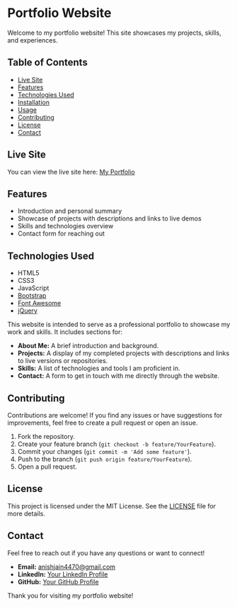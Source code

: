 # Portfolio Website

Welcome to my portfolio website! This site showcases my projects, skills, and experiences.

## Table of Contents
- [Live Site](#live-site)
- [Features](#features)
- [Technologies Used](#technologies-used)
- [Installation](#installation)
- [Usage](#usage)
- [Contributing](#contributing)
- [License](#license)
- [Contact](#contact)

## Live Site

You can view the live site here: [My Portfolio](https://www.example.com)

## Features

- Introduction and personal summary
- Showcase of projects with descriptions and links to live demos
- Skills and technologies overview
- Contact form for reaching out

## Technologies Used

- HTML5
- CSS3
- JavaScript
- [Bootstrap](https://getbootstrap.com/)
- [Font Awesome](https://fontawesome.com/)
- [jQuery](https://jquery.com/)


This website is intended to serve as a professional portfolio to showcase my work and skills. It includes sections for:

- **About Me:** A brief introduction and background.
- **Projects:** A display of my completed projects with descriptions and links to live versions or repositories.
- **Skills:** A list of technologies and tools I am proficient in.
- **Contact:** A form to get in touch with me directly through the website.

## Contributing

Contributions are welcome! If you find any issues or have suggestions for improvements, feel free to create a pull request or open an issue.

1. Fork the repository.
2. Create your feature branch (`git checkout -b feature/YourFeature`).
3. Commit your changes (`git commit -m 'Add some feature'`).
4. Push to the branch (`git push origin feature/YourFeature`).
5. Open a pull request.

## License

This project is licensed under the MIT License. See the [LICENSE](LICENSE) file for more details.

## Contact

Feel free to reach out if you have any questions or want to connect!

- **Email:** anishjain4470@gmail.com
- **LinkedIn:** [Your LinkedIn Profile](https://www.linkedin.com/in/anish-jain34)
- **GitHub:** [Your GitHub Profile](https://github.com/AnishJain34)

Thank you for visiting my portfolio website!

